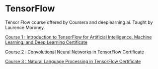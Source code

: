 # TensorFlow

Tensor Flow course offered by Coursera and deeplearning.ai. Taught by Laurence Moroney.

[Course 1 : Introduction to TensorFlow for Artificial Intelligence, Machine Learning, and Deep Learning Certificate](https://github.com/MBadriNarayanan/TensorFlow/blob/master/Course%201%20Certificate.pdf)

[Course 2 : Convolutional Neural Networks in TensorFlow Certificate](https://github.com/MBadriNarayanan/TensorFlow/blob/master/Course%202%20Certificate.pdf)

[Course 3 : Natural Language Processing in TensorFlow Certificate](https://github.com/MBadriNarayanan/TensorFlow/blob/master/Course%203%20Certificate.pdf)
